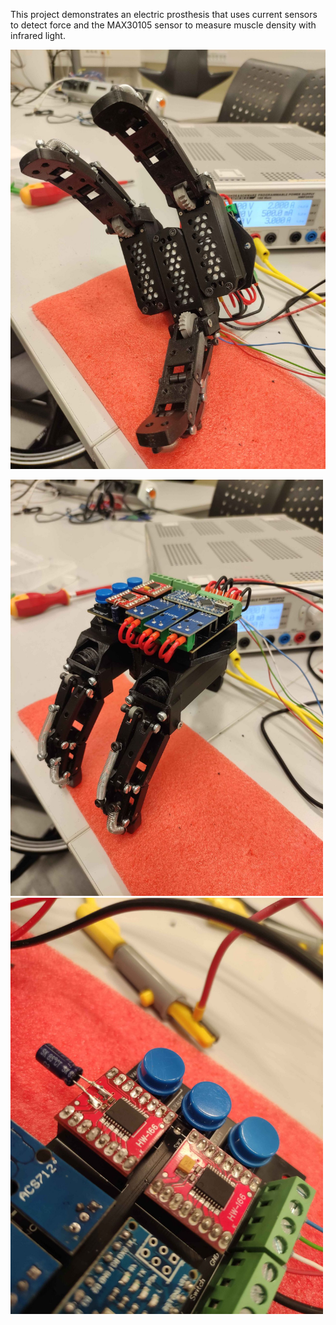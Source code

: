 This project demonstrates an electric prosthesis that uses current sensors to detect force and the MAX30105 sensor to measure muscle density with infrared light.

![1](docs/1.jpg)

<img src="docs/2.jpg" alt="2" width="500px">

<img src="docs/3.jpg" alt="3" width="500px">
